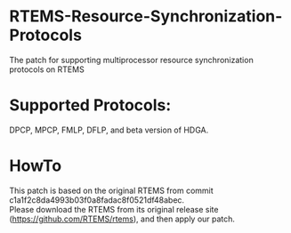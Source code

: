# RTEMS-Resource-Synchronization-Protocols
The patch for supporting multiprocessor resource synchronization protocols on RTEMS
<br />
# Supported Protocols:
DPCP, MPCP, FMLP, DFLP, and beta version of HDGA.
<br />
# HowTo
This patch is based on the original RTEMS from commit c1a1f2c8da4993b03f0a8fadac8f0521df48abec.
<br />
Please download the RTEMS from its original release site (https://github.com/RTEMS/rtems), and then apply our patch.
